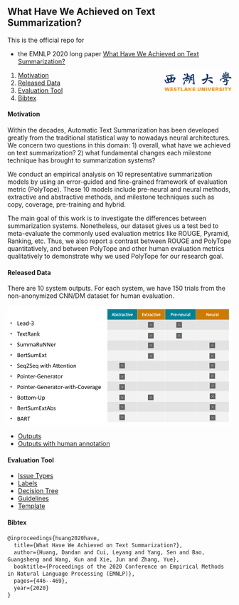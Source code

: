 ## What Have We Achieved on Text Summarization? 

This is the official repo for
* the EMNLP 2020 long paper [What Have We Achieved on Text Summarization? ](https://www.aclweb.org/anthology/2020.emnlp-main.33.pdf)

<div>
<img src="./westlake.png" title="paper logo"  align=right width="30%", height="30%"/>
</div>

1. [Motivation](#motivation)
1. [Released Data](#data)
1. [Evaluation Tool](#tool)
1. [Bibtex](#bibtex)

<a name="motivation"></a>
#### Motivation
Within the decades, Automatic Text Summarization has been developed greatly from the traditional statistical way to nowadays neural architectures. We concern two questions in this domain: 1) overall, what have we achieved on text summarization? 2) what fundamental changes each milestone technique has brought to summarization systems?

We conduct an empirical analysis on 10 representative summarization models by using an error-guided and fine-grained framework of evaluation metric (PolyTope). These 10 models include pre-neural and neural methods, extractive and abstractive methods, and milestone techniques such as copy, coverage, pre-training and hybrid.

The main goal of this work is to investigate the differences between summarization systems. Nonetheless, our dataset gives us a test bed to meta-evaluate the commonly used evaluation metrics like ROUGE, Pyramid, Ranking, etc. Thus, we also report a contrast between ROUGE and PolyTope quantitatively, and between PolyTope and other human evaluation metrics qualitatively to demonstrate why we used PolyTope for our research goal.

<a name="data"></a>
#### Released Data 
There are 10 system outputs. For each system, we have 150 trials from the non-anonymized CNN/DM dataset for human evaluation.


<img src="./test_model.png" title="paper logo"/>

* [Outputs](./outputs)
* [Outputs with human annotation](#)

<a name="tool"></a>
#### Evaluation Tool
* [Issue Types](./IssueTypes.xlsm)
* [Labels](./Labels.xlsm)
* [Decision Tree](./DecosionTree.xlsx)
* [Guidelines](./GuideLines.xlsx)
* [Template](./AnnotationTemplate.xlsm)

<a name="bibtex"></a>
#### Bibtex
```
@inproceedings{huang2020have,
  title={What Have We Achieved on Text Summarization?},
  author={Huang, Dandan and Cui, Leyang and Yang, Sen and Bao, Guangsheng and Wang, Kun and Xie, Jun and Zhang, Yue},
  booktitle={Proceedings of the 2020 Conference on Empirical Methods in Natural Language Processing (EMNLP)},
  pages={446--469},
  year={2020}
}
```